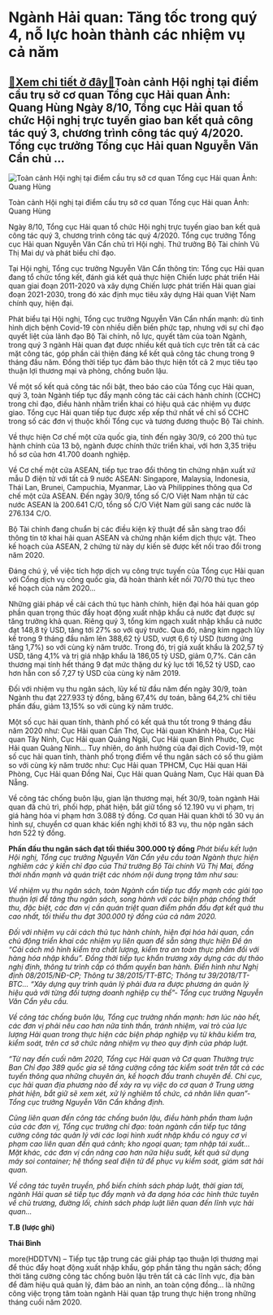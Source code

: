 Ngành Hải quan: Tăng tốc trong quý 4, nỗ lực hoàn thành các nhiệm vụ cả năm
===========================================================================

[:gift:Xem chi tiết ở đây:gift:](https://hddtvn.com/nganh-hai-quan-tang-toc-trong-quy-4-no-luc-hoan-thanh-cac-nhiem-vu-ca-nam/)Toàn cảnh Hội nghị tại điểm cầu trụ sở cơ quan Tổng cục Hải quan Ảnh: Quang Hùng Ngày 8/10, Tổng cục Hải quan tổ chức Hội nghị trực tuyến giao ban kết quả công tác quý 3, chương trình công tác quý 4/2020. Tổng cục trưởng Tổng cục Hải quan Nguyễn Văn Cẩn chủ …
-------------------------------------------------------------------------------------------------------------------------------------------------------------------------------------------------------------------------------------------------------------------





![Toàn cảnh Hội nghị tại điểm cầu trụ sở cơ quan Tổng cục Hải quan 	Ảnh: Quang Hùng](https://haiquanonline.com.vn/stores/news_dataimages/anhnd/102020/08/17/in_article/5638_4-1220_IMG_6437.jpg?rt=20201008175639 "Toàn cảnh Hội nghị tại điểm cầu trụ sở cơ quan Tổng cục Hải quan 	Ảnh: Quang Hùng")


Toàn cảnh Hội nghị tại điểm cầu trụ sở cơ quan Tổng cục Hải quan Ảnh: Quang Hùng



Ngày 8/10, Tổng cục Hải quan tổ chức Hội nghị trực tuyến giao ban kết quả công tác quý 3, chương trình công tác quý 4/2020. Tổng cục trưởng Tổng cục Hải quan Nguyễn Văn Cẩn chủ trì Hội nghị. Thứ trưởng Bộ Tài chính Vũ Thị Mai dự và phát biểu chỉ đạo.





Tại Hội nghị, Tổng cục trưởng Nguyễn Văn Cẩn thông tin: Tổng cục Hải quan đang tổ chức tổng kết, đánh giá kết quả thực hiện Chiến lược phát triển Hải quan giai đoạn 2011-2020 và xây dựng Chiến lược phát triển Hải quan giai đoạn 2021-2030, trong đó xác định mục tiêu xây dựng Hải quan Việt Nam chính quy, hiện đại.



Phát biểu tại Hội nghị, Tổng cục trưởng Nguyễn Văn Cẩn nhấn mạnh: dù tình hình dịch bệnh Covid-19 còn nhiều diễn biến phức tạp, nhưng với sự chỉ đạo quyết liệt của lãnh đạo Bộ Tài chính, nỗ lực, quyết tâm của toàn Ngành, trong quý 3 ngành Hải quan đạt được nhiều kết quả tích cực trên tất cả các mặt công tác, góp phần cải thiện đáng kể kết quả công tác chung trong 9 tháng đầu năm. Đồng thời tiếp tục đảm bảo thực hiện tốt cả 2 mục tiêu tạo thuận lợi thương mại và phòng, chống buôn lậu.


Về một số kết quả công tác nổi bật, theo báo cáo của Tổng cục Hải quan, quý 3, toàn Ngành tiếp tục đẩy mạnh công tác cải cách hành chính (CCHC) trong chỉ đạo, điều hành nhằm triển khai có hiệu quả các nhiệm vụ được giao. Tổng cục Hải quan tiếp tục được xếp xếp thứ nhất về chỉ số CCHC trong số các đơn vị thuộc khối Tổng cục và tương đương thuộc Bộ Tài chính.


Về thực hiện Cơ chế một cửa quốc gia, tính đến ngày 30/9, có 200 thủ tục hành chính của 13 bộ, ngành được chính thức triển khai, với hơn 3,35 triệu hồ sơ của hơn 41.700 doanh nghiệp.


Về Cơ chế một cửa ASEAN, tiếp tục trao đổi thông tin chứng nhận xuất xứ mẫu D điện tử với tất cả 9 nước ASEAN: Singapore, Malaysia, Indonesia, Thái Lan, Brunei, Campuchia, Myanmar, Lào và Philippines thông qua Cơ chế một cửa ASEAN. Đến ngày 30/9, tổng số C/O Việt Nam nhận từ các nước ASEAN là 200.641 C/O, tổng số C/O Việt Nam gửi sang các nước là 276.134 C/O.


Bộ Tài chính đang chuẩn bị các điều kiện kỹ thuật để sẵn sàng trao đổi thông tin tờ khai hải quan ASEAN và chứng nhận kiểm dịch thực vật. Theo kế hoạch của ASEAN, 2 chứng từ này dự kiến sẽ được kết nối trao đổi trong năm 2020.


Đáng chú ý, về việc tích hợp dịch vụ công trực tuyến của Tổng cục Hải quan với Cổng dịch vụ công quốc gia, đã hoàn thành kết nối 70/70 thủ tục theo kế hoạch của năm 2020…


Những giải pháp về cải cách thủ tục hành chính, hiện đại hóa hải quan góp phần quan trọng thúc đẩy hoạt động xuất nhập khẩu cả nước đạt được sự tăng trưởng khả quan. Riêng quý 3, tổng kim ngạch xuất nhập khẩu cả nước đạt 148,8 tỷ USD, tăng tới 27% so với quý trước. Qua đó, nâng kim ngạch lũy kế trong 9 tháng đầu năm lên 388,62 tỷ USD, vượt 6,6 tỷ USD (tương ứng tăng 1,7%) so với cùng kỳ năm trước. Trong đó, trị giá xuất khẩu là 202,57 tỷ USD, tăng 4,1% và trị giá nhập khẩu là 186,05 tỷ USD, giảm 0,7%. Cán cân thương mại tính hết tháng 9 đạt mức thặng dư kỷ lục tới 16,52 tỷ USD, cao hơn hẳn con số 7,27 tỷ USD của cùng kỳ năm 2019.


Đối với nhiệm vụ thu ngân sách, lũy kế từ đầu năm đến ngày 30/9, toàn Ngành thu đạt 227.933 tỷ đồng, bằng 67,4% dự toán, bằng 64,2% chỉ tiêu phấn đấu, giảm 13,15% so với cùng kỳ năm trước.


Một số cục hải quan tỉnh, thành phố có kết quả thu tốt trong 9 tháng đầu năm 2020 như: Cục Hải quan Cần Thơ, Cục Hải quan Khánh Hòa, Cục Hải quan Tây Ninh, Cục Hải quan Quảng Ngãi, Cục Hải quan Bình Phước, Cục Hải quan Quảng Ninh… Tuy nhiên, do ảnh hưởng của đại dịch Covid-19, một số cục hải quan tỉnh, thành phố trọng điểm về thu ngân sách có số thu giảm so với cùng kỳ năm trước như: Cục Hải quan TPHCM, Cục Hải quan Hải Phòng, Cục Hải quan Đồng Nai, Cục Hải quan Quảng Nam, Cục Hải quan Đà Nẵng.


Về công tác chống buôn lậu, gian lận thương mại, hết 30/9, toàn ngành Hải quan đã chủ trì, phối hợp, phát hiện, bắt giữ tổng số 12.190 vụ vi phạm, trị giá hàng hóa vi phạm hơn 3.088 tỷ đồng. Cơ quan Hải quan khởi tố 30 vụ án hình sự, chuyển cơ quan khác kiến nghị khởi tố 83 vụ, thu nộp ngân sách hơn 522 tỷ đồng.





**Phấn đấu thu ngân sách đạt tối thiểu 300.000 tỷ đồng** 
*Phát biểu kết luận Hội nghị, Tổng cục trưởng Nguyễn Văn Cẩn yêu cầu toàn Ngành thực hiện nghiêm các ý kiến chỉ đạo của Thứ trưởng Bộ Tài chính Vũ Thị Mai, đồng thời nhấn mạnh và quán triệt các nhóm nội dung trọng tâm như sau:*


*Về nhiệm vụ thu ngân sách, toàn Ngành cần tiếp tục đẩy mạnh các giải tạo thuận lợi để tăng thu ngân sách, song hành với các biện pháp chống thất thu, đặc biệt, các đơn vị cần quán triệt quan điểm phấn đấu đạt kết quả thu cao nhất, tối thiểu thu đạt 300.000 tỷ đồng của cả năm 2020.*


*Đối với nhiệm vụ cải cách thủ tục hành chính, hiện đại hóa hải quan, cần chủ động triển khai các nhiệm vụ liên quan để sẵn sàng thực hiện Đề án “Cải cách mô hình kiểm tra chất lượng, kiểm tra an toàn thực phẩm đối với hàng hóa nhập khẩu”. Đồng thời tiếp tục khẩn trương xây dựng các dự thảo nghị định, thông tư trình cấp có thẩm quyền ban hành. Điển hình như Nghị định 08/2015/NĐ-CP; Thông tư 38/2015/TT-BTC; Thông tư 39/2018/TT-BTC… “Xây dựng quy trình quản lý phải đưa ra được phương án quản lý hiệu quả với từng đối tượng doanh nghiệp cụ thể”- Tổng cục trưởng Nguyễn Văn Cẩn yêu cầu.*


*Về công tác chống buôn lậu, Tổng cục trưởng nhấn mạnh: hơn lúc nào hết, các đơn vị phải nêu cao hơn nữa tinh thần, tránh nhiệm, vai trò của lực lượng Hải quan trong thực hiện các biện pháp nghiệp vụ từ khâu kiểm tra, kiểm soát, trên cơ sở chức năng nhiệm vụ theo quy định của pháp luật.*


*“Từ nay đến cuối năm 2020, Tổng cục Hải quan và Cơ quan Thường trực Ban Chỉ đạo 389 quốc gia sẽ tăng cường công tác kiểm soát trên tất cả các tuyến thông qua những chuyên án, kế hoạch đấu tranh chuyên đề. Chi cục, cục hải quan địa phương nào để xảy ra vụ việc do cơ quan ở Trung ương phát hiện, bắt giữ sẽ xem xét, xử lý nghiêm tổ chức, cá nhân liên quan”- Tổng cục trưởng Nguyễn Văn Cẩn khẳng định.*


*Cũng liên quan đến công tác chống buôn lậu, điều hành phần tham luận của các đơn vị, Tổng cục trưởng chỉ đạo: toàn ngành cần tiếp tục tăng cường công tác quản lý với các loại hình xuất nhập khẩu có nguy cơ vi phạm cao liên quan đến quá cảnh; kho ngoại quan; tạm nhập tái xuất… Mặt khác, các đơn vị cần nâng cao hơn nữa hiệu suất, kết quả sử dụng máy soi container; hệ thống seal điện tử để phục vụ kiểm soát, giám sát hải quan.*


*Về công tác tuyên truyền, phổ biến chính sách pháp luật, thời gian tới, ngành Hải quan sẽ tiếp tục đẩy mạnh và đa dạng hóa các hình thức tuyên về chủ trương, đường lối, chính sách pháp luật liên quan đến lĩnh vực hải quan…* 


**T.B (lược ghi)**







**Thái Bình**



more(HDDTVN) – Tiếp tục tập trung các giải pháp tạo thuận lợi thương mại để thúc đẩy hoạt động xuất nhập khẩu, góp phần tăng thu ngân sách; đồng thời tăng cường công tác chống buôn lậu trên tất cả các lĩnh vực, địa bàn để đảm hiệu quả quản lý, đảm bảo an ninh, an toàn cộng đồng… là những công việc trọng tâm toàn ngành Hải quan tập trung thực hiện trong những tháng cuối năm 2020.

